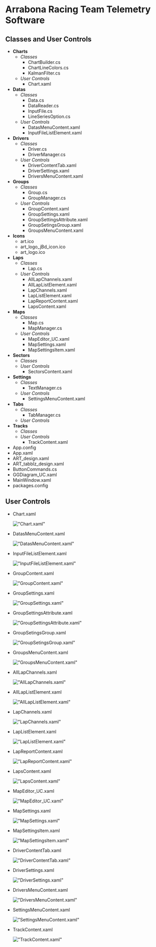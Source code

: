 # Arrabona Racing Team Telemetry Software

## Classes and User Controls

- **Charts**
  - *Classes*
    - ChartBuilder.cs
    - ChartLineColors.cs
    - KalmanFilter.cs
  - *User Controls*
    - Chart.xaml
- **Datas**
  - *Classes*
    - Data.cs
    - DataReader.cs
    - InputFile.cs
    - LineSeriesOption.cs
  - *User Controls*
    - DatasMenuContent.xaml
    - InputFileListElement.xaml
- **Drivers**
  - *Classes*
    - Driver.cs
    - DriverManager.cs
  - *User Controls*
    - DriverContentTab.xaml
    - DriverSettings.xaml
    - DriversMenuContent.xaml
- **Groups**
  - *Classes*
    - Group.cs
    - GroupManager.cs
  - *User Controls*
    - GroupContent.xaml
    - GroupSettings.xaml
    - GroupSettingsAttribute.xaml
    - GroupSetingsGroup.xaml
    - GroupsMenuContent.xaml
- **Icons**
  - art.ico
  - art_logo_jBd_icon.ico
  - art_logo.ico
- **Laps**
  - *Classes*
    - Lap.cs
  - *User Controls*
    - AllLapChannels.xaml
    - AllLapListElement.xaml
    - LapChannels.xaml
    - LapListElement.xaml
    - LapReportContent.xaml
    - LapsContent.xaml
- **Maps**
  - *Classes*
    - Map.cs
    - MapManager.cs
  - *User Controls*
    - MapEditor_UC.xaml
    - MapSettings.xaml
    - MapSettingsItem.xaml
- **Sectors**
  - *Classes*
  - *User Controls*
    - SectorsContent.xaml
- **Settings**
  - *Classes*
    - TextManager.cs
  - *User Controls*
    - SettingsMenuContent.xaml
- **Tabs**
  - *Classes*
    - TabManager.cs
  - *User Controls*
- **Tracks**
  - *Classes*
  - *User Controls*
    - TrackContent.xaml
- App.config
- App.xaml
- ART_design.xaml
- ART_tabblz_design.xaml
- ButtonCommands.cs
- GGDiagram_UC.xaml
- MainWindow.xaml
- packages.config

<!-- pagebreak -->

## User Controls

- Chart.xaml

  !["Chart.xaml"](images/chart.PNG)
- DatasMenuContent.xaml

  !["DatasMenuContent.xaml"](images/datas_menu_content.PNG)
- InputFileListElement.xaml

  !["InputFileListElement.xaml"](images/input_file_list_element.PNG)
- GroupContent.xaml

  !["GroupContent.xaml"](images/group_content.PNG)
- GroupSettings.xaml

  !["GroupSettings.xaml"](images/group_settings.PNG)
- GroupSettingsAttribute.xaml

  !["GroupSettingsAttribute.xaml"](images/group_settings_attribute.PNG)
- GroupSetingsGroup.xaml

  !["GroupSetingsGroup.xaml"](images/group_settings_group.PNG)
- GroupsMenuContent.xaml

  !["GroupsMenuContent.xaml"](images/groups_menu_content.PNG)
- AllLapChannels.xaml

  !["AllLapChannels.xaml"](images/all_lap_channels.PNG)
- AllLapListElement.xaml

  !["AllLapListElement.xaml"](images/all_lap_list_element.PNG)
- LapChannels.xaml

  !["LapChannels.xaml"](images/lap_channels.PNG)
- LapListElement.xaml

  !["LapListElement.xaml"](images/lap_list_element.PNG)
- LapReportContent.xaml

  !["LapReportContent.xaml"](images/lap_report_content.PNG)
- LapsContent.xaml

  !["LapsContent.xaml"](images/laps_content.PNG)
- MapEditor_UC.xaml

  !["MapEditor_UC.xaml"](images/map_editor_uc.PNG)
- MapSettings.xaml

  !["MapSettings.xaml"](images/map_settings.PNG)
- MapSettingsItem.xaml

  !["MapSettingsItem.xaml"](images/map_settings_item.PNG)
- DriverContentTab.xaml

  !["DriverContentTab.xaml"](images/pilot_content_tab.PNG)
- DriverSettings.xaml

  !["DriverSettings.xaml"](images/pilot_settings.PNG)
- DriversMenuContent.xaml

  !["DriversMenuContent.xaml"](images/pilots_menu_content.PNG)
- SettingsMenuContent.xaml

  !["SettingsMenuContent.xaml"](images/settings_menu_content.PNG)
- TrackContent.xaml

  !["TrackContent.xaml"](images/track_content.PNG)


